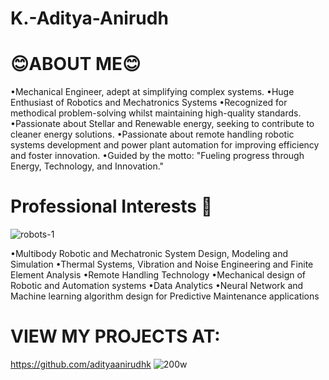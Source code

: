 # K.-Aditya-Anirudh
  # 😊ABOUT ME😊
   •Mechanical Engineer, adept at simplifying complex systems.
   •Huge Enthusiast of Robotics and Mechatronics Systems
   •Recognized for methodical problem-solving whilst maintaining high-quality standards.
   •Passionate about Stellar and Renewable energy, seeking to contribute to cleaner energy solutions.
   •Passionate about remote handling robotic systems development and power plant automation for
   improving efficiency and foster innovation.
   •Guided by the motto: "Fueling progress through Energy, Technology, and Innovation."

   # Professional Interests 🤖 
   ![robots-1](https://github.com/user-attachments/assets/6eb40737-18d4-4f47-88a8-b4635dad6ed3)
   
   •Multibody Robotic and Mechatronic System Design, Modeling and Simulation
   •Thermal Systems, Vibration and Noise Engineering and Finite Element Analysis 
   •Remote Handling Technology
   •Mechanical design of Robotic and Automation systems 
   •Data Analytics 
   •Neural Network and Machine learning algorithm design for Predictive Maintenance applications


# VIEW MY PROJECTS AT: 
https://github.com/adityaanirudhk
![200w](https://github.com/user-attachments/assets/88b3ea44-d982-467a-af3c-35200fe1dbd9)


